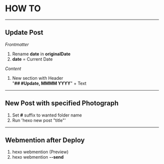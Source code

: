 # HOW TO

---
## Update Post

*Frontmatter*
1. Rename **date** in **originalDate**
2. **date** = Current Date

*Content*
1. New section with Header   
"**\#\# \#Update, MMMM YYYY**" + Text

---
## New Post with specified Photograph

1. Set **#** suffix to wanted folder name
2. Run 'hexo new post "title"'


---
## Webmention after Deploy

1. hexo webmention (Preview)
2. hexo webmention **--send**




